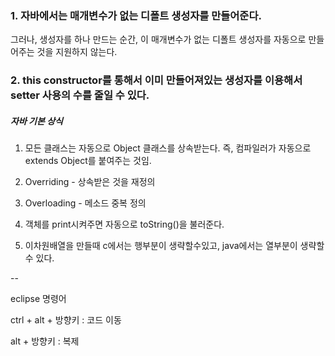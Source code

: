 ### 1. 자바에서는 매개변수가 없는 디폴트 생성자를 만들어준다. 
그러나, 생성자를 하나 만드는 순간, 이 매개변수가 없는 디폴트 생성자를 자동으로 만들어주는 것을 지원하지 않는다.

### 2. this constructor를 통해서 이미 만들어져있는 생성자를 이용해서 setter 사용의 수를 줄일 수 있다.



##### 자바 기본 상식
1. 모든 클래스는 자동으로 Object 클래스를 상속받는다. 즉, 컴파일러가 자동으로 extends Object를 붙여주는 것임.

2. Overriding - 상속받은 것을 재정의

3. Overloading - 메소드 중복 정의

4. 객체를 print시켜주면 자동으로 toString()을 불러준다.

5. 이차원배열을 만들때 c에서는 행부분이 생략할수있고, java에서는 열부분이 생략할 수 있다.

--

eclipse 명령어

ctrl + alt + 방향키 : 코드 이동

alt + 방향키 : 복제
